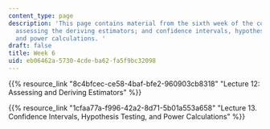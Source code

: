 ```yaml
---
content_type: page
description: 'This page contains material from the sixth week of the course and covers
  assessing the deriving estimators; and confidence intervals, hypothesis testing,
  and power calculations. '
draft: false
title: Week 6
uid: eb06462a-5730-4cde-ba62-fa5f9bc32098
---
```

{{% resource_link "8c4bfcec-ce58-4baf-bfe2-960903cb8318" "Lecture 12: Assessing and Deriving Estimators" %}}

{{% resource_link "1cfaa77a-f996-42a2-8d71-5b01a553a658" "Lecture 13. Confidence Intervals, Hypothesis Testing, and Power Calculations" %}}